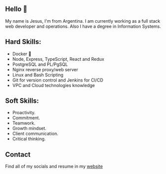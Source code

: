 ## Hello 👋

My name is Jesus, I'm from Argentina. I am currently working as a full stack web developer and operations. Also I have a degree in Information Systems.

## Hard Skills:
- Docker 🐳
- Node, Express, TypeScript, React and Redux
- PostgreSQL and PL/PgSQL
- Nginx reverse proxy/web server
- Linux and Bash Scripting
- Git for version control and Jenkins for CI/CD
- VPC and Cloud technologies knowledge

## Soft Skills:
- Proactivity.
- Commitment.
- Teamwork.
- Growth mindset.
- Client communication.
- Critical thinking.

## Contact

Find all of my socials and resume in my [website](https://jesusandres.tech/)

